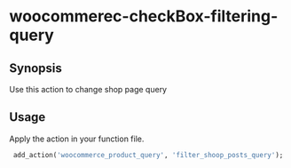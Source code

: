 # woocommerec-checkBox-filtering-query

## Synopsis
Use this action to change shop page query

Usage
-----
Apply the action in your function file.

```ruby
 add_action('woocommerce_product_query', 'filter_shoop_posts_query');
```

